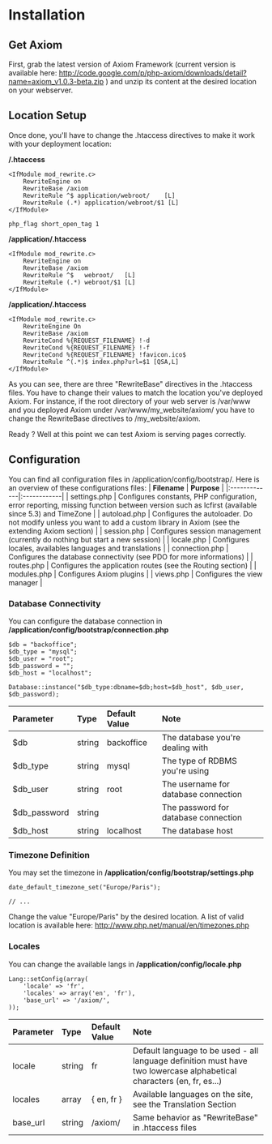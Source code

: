 # Installation #

## Get Axiom ##
First, grab the latest version of Axiom Framework (current version is available here: http://code.google.com/p/php-axiom/downloads/detail?name=axiom_v1.0.3-beta.zip ) and unzip its content at the desired location on your webserver.

## Location Setup ##
Once done, you'll have to change the .htaccess directives to make it work with your deployment location:

**/.htaccess**
```
<IfModule mod_rewrite.c>
    RewriteEngine on
    RewriteBase /axiom
    RewriteRule ^$ application/webroot/    [L]
    RewriteRule (.*) application/webroot/$1 [L]
</IfModule>

php_flag short_open_tag 1
```

**/application/.htaccess**
```
<IfModule mod_rewrite.c>
    RewriteEngine on
    RewriteBase /axiom
    RewriteRule ^$   webroot/   [L]
    RewriteRule (.*) webroot/$1 [L]
</IfModule>
```

**/application/.htaccess**
```
<IfModule mod_rewrite.c>
    RewriteEngine On
    RewriteBase /axiom
    RewriteCond %{REQUEST_FILENAME} !-d
    RewriteCond %{REQUEST_FILENAME} !-f
    RewriteCond %{REQUEST_FILENAME} !favicon.ico$
    RewriteRule ^(.*)$ index.php?url=$1 [QSA,L]
</IfModule>
```

As you can see, there are three "RewriteBase" directives in the .htaccess files. You have to change their values to match the location you've deployed Axiom. For instance, if the root directory of your web server is /var/www and you deployed Axiom under /var/www/my\_website/axiom/ you have to change the RewriteBase directives to /my\_website/axiom.

Ready ? Well at this point we can test Axiom is serving pages correctly.

## Configuration ##
You can find all configuration files in /application/config/bootstrap/.
Here is an overview of these configurations files:
| **Filename** | **Purpose** |
|:-------------|:------------|
| settings.php | Configures constants, PHP configuration, error reporting, missing function between version such as lcfirst (available since 5.3) and TimeZone |
| autoload.php | Configures the autoloader. Do not modify unless you want to add a custom library in Axiom (see the extending Axiom section) |
| session.php  | Configures session management (currently do nothing but start a new session) |
| locale.php   | Configures locales, availables languages and translations |
| connection.php | Configures the database connectivity (see PDO for more informations) |
| routes.php   | Configures the application routes (see the Routing section) |
| modules.php  | Configures Axiom plugins |
| views.php    | Configures the view manager |

### Database Connectivity ###
You can configure the database connection in
**/application/config/bootstrap/connection.php**
```
$db = "backoffice";
$db_type = "mysql";
$db_user = "root";
$db_password = "";
$db_host = "localhost";

Database::instance("$db_type:dbname=$db;host=$db_host", $db_user, $db_password);
```

| **Parameter**  | **Type** | **Default Value** | **Note** |
|:---------------|:---------|:------------------|:---------|
| $db            | string   | backoffice        | The database you're dealing with |
| $db\_type      | string   | mysql             | The type of RDBMS you're using |
| $db\_user      | string   | root              | The username for database connection |
| $db\_password  | string   |                   | The password for database connection |
| $db\_host      | string   | localhost         | The database host |

### Timezone Definition ###
You may set the timezone in
**/application/config/bootstrap/settings.php**
```
date_default_timezone_set("Europe/Paris");

// ...
```
Change the value "Europe/Paris" by the desired location. A list of valid location is available here: http://www.php.net/manual/en/timezones.php

### Locales ###
You can change the available langs in
**/application/config/locale.php**
```
Lang::setConfig(array(
    'locale' => 'fr',
    'locales' => array('en', 'fr'),
    'base_url' => '/axiom/',
));
```

| **Parameter** | **Type** | **Default Value** | **Note** |
|:--------------|:---------|:------------------|:---------|
| locale        | string   | fr                | Default language to be used - all language definition must have two lowercase alphabetical characters (en, fr, es...)|
| locales       | array    | { en, fr }        | Available languages on the site, see the Translation Section |
| base\_url     | string   | /axiom/           | Same behavior as "RewriteBase" in .htaccess files |